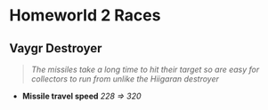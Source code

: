 # Homeworld 2 Races

## Vaygr Destroyer
> *The missiles take a long time to hit their target so are easy for collectors to run from unlike the Hiigaran destroyer*
* **Missile travel speed** *228 => 320*
